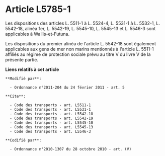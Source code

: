 # Article L5785-1

Les dispositions des articles L. 5511-1 à L. 5524-4, L. 5531-1 à L. 5532-1, L. 5542-18, alinéa 1er, L. 5542-19, 
L. 5545-10, L. 5545-13 et L. 5546-3 sont applicables à Wallis-et-Futuna.

Les dispositions du premier alinéa de l'article L. 5542-18 sont également applicables aux gens de mer non marins mentionnés à
l'article L. 5511-1 affiliés au régime de protection sociale prévu au titre V du livre V de la présente partie.

**Liens relatifs à cet article**

	**Modifié par**:

	  - Ordonnance n°2011-204 du 24 février 2011 - art. 5

	**Cite**:

	  - Code des transports - art. L5511-1
	  - Code des transports - art. L5531-1
	  - Code des transports - art. L5542-18
	  - Code des transports - art. L5542-19
	  - Code des transports - art. L5545-10
	  - Code des transports - art. L5545-13
	  - Code des transports - art. L5546-3

	**Codifié par**:

	  - Ordonnance n°2010-1307 du 28 octobre 2010 - art. (V)
